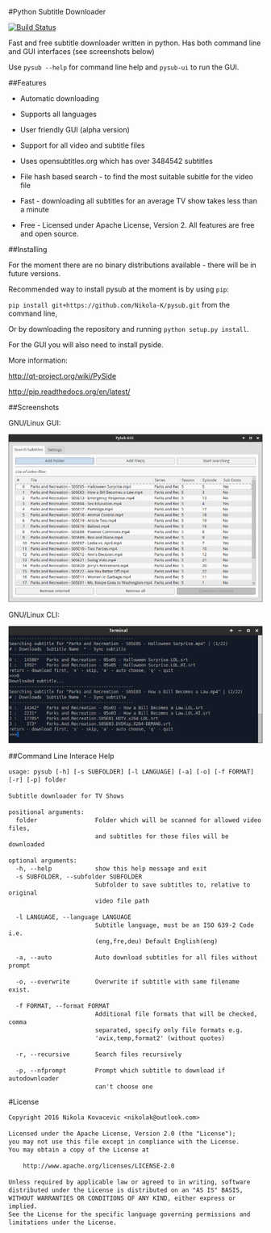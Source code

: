 #Python Subtitle Downloader

[![Build Status](https://travis-ci.org/Nikola-K/pysub.svg)](https://travis-ci.org/Nikola-K/pysub)

Fast and free subtitle downloader written in python. Has both command line and GUI interfaces (see screenshots below)

Use `pysub --help` for command line help and `pysub-ui` to run the GUI.

##Features

* Automatic downloading

* Supports all languages

* User friendly GUI (alpha version)

* Support for all video and subtitle files

* Uses opensubtitles.org which has over 3484542 subtitles

* File hash based search - to find the most suitable subitle for the video file

* Fast - downloading all subtitles for an average TV show takes less than a minute

* Free - Licensed under Apache License, Version 2. All features are free and open source.

##Installing

For the moment there are no binary distributions available - there will be in future versions.
 
Recommended way to install pysub at the moment is by using `pip`:

`pip install git+https://github.com/Nikola-K/pysub.git` from the command line,

Or by downloading the repository and running `python setup.py install`.

For the GUI you will also need to install pyside.

More information:

http://qt-project.org/wiki/PySide

http://pip.readthedocs.org/en/latest/

##Screenshots

GNU/Linux GUI:

![GUI Linux](screenshots/gui_0.2.0.png?raw=true)

GNU/Linux CLI:

![GUI Linux](screenshots/terminal_0.2.0.png?raw=true)

##Command Line Interace Help

    usage: pysub [-h] [-s SUBFOLDER] [-l LANGUAGE] [-a] [-o] [-f FORMAT] [-r] [-p] folder

    Subtitle downloader for TV Shows

    positional arguments:
      folder                Folder which will be scanned for allowed video files,
                            and subtitles for those files will be downloaded

    optional arguments:
      -h, --help            show this help message and exit
      -s SUBFOLDER, --subfolder SUBFOLDER
                            Subfolder to save subtitles to, relative to original
                            video file path
                            
      -l LANGUAGE, --language LANGUAGE
                            Subtitle language, must be an ISO 639-2 Code i.e.
                            (eng,fre,deu) Default English(eng)
                            
      -a, --auto            Auto download subtitles for all files without prompt
      
      -o, --overwrite       Overwrite if subtitle with same filename exist.
      
      -f FORMAT, --format FORMAT
                            Additional file formats that will be checked, comma
                            separated, specify only file formats e.g.
                            'avix,temp,format2' (without quotes)
                            
      -r, --recursive       Search files recursively
      
      -p, --nfprompt        Prompt which subtitle to download if autodownloader
                            can't choose one

#License

    Copyright 2016 Nikola Kovacevic <nikolak@outlook.com>

    Licensed under the Apache License, Version 2.0 (the "License");
    you may not use this file except in compliance with the License.
    You may obtain a copy of the License at

        http://www.apache.org/licenses/LICENSE-2.0

    Unless required by applicable law or agreed to in writing, software
    distributed under the License is distributed on an "AS IS" BASIS,
    WITHOUT WARRANTIES OR CONDITIONS OF ANY KIND, either express or implied.
    See the License for the specific language governing permissions and
    limitations under the License.

